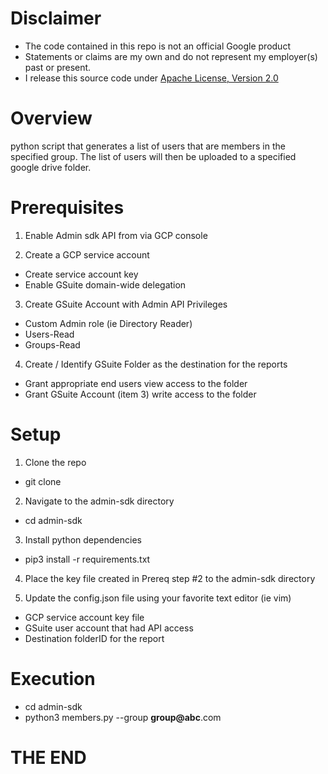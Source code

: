 # Disclaimer
- The code contained in this repo is not an official Google product
- Statements or claims are my own and do not represent my employer(s) past or present.
- I release this source code under [Apache License, Version 2.0](http://www.apache.org/licenses/LICENSE-2.0)

# Overview
python script that generates a list of users that are members in the specified group. The list of users will then be uploaded to a specified google drive folder.

# Prerequisites
1. Enable Admin sdk API from via GCP console

2. Create a GCP service account
  - Create service account key
  - Enable GSuite domain-wide delegation

3. Create GSuite Account with Admin API Privileges
  - Custom Admin role (ie Directory Reader) 
  - Users-Read
  - Groups-Read

4. Create / Identify GSuite Folder as the destination for the reports
  - Grant appropriate end users view access to the folder
  - Grant GSuite Account (item 3) write access to the folder

# Setup
1. Clone the repo
  - git clone

2. Navigate to the admin-sdk directory
  - cd admin-sdk

3. Install python dependencies
  - pip3 install -r requirements.txt
  
4. Place the key file created in Prereq step #2 to the admin-sdk directory

5. Update the config.json file using your favorite text editor (ie vim)
  - GCP service account key file
  - GSuite user account that had API access
  - Destination folderID for the report
  
# Execution
- cd admin-sdk
- python3 members.py --group **group@abc**.com


# THE END
